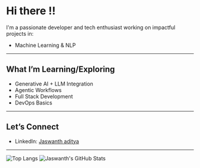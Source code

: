 
# Hi there !!

 I'm a passionate developer and tech enthusiast working on impactful projects in:

-  Machine Learning & NLP

---

##  What I’m Learning/Exploring

- Generative AI + LLM Integration 
- Agentic Workflows
- Full Stack Development  
- DevOps Basics

---

##  Let’s Connect
 
-  LinkedIn: [Jaswanth aditya](https://www.linkedin.com/in/jaswanth-aditya-7946002a7/)  
<!-- - 🌐 Portfolio: *Coming Soon* -->

---

<!--![Jaswanth's GitHub stats](https://github-readme-stats.vercel.app/api?username=jaswanthaditya&show_icons=true&theme=radical)-->
![Top Langs](https://github-readme-stats.vercel.app/api/top-langs/?username=Jaswanth-aditya&layout=compact&theme=radical)
![Jaswanth's GitHub Stats](https://github-readme-stats.vercel.app/api?username=Jaswanth-aditya&show_icons=true&theme=radical)


